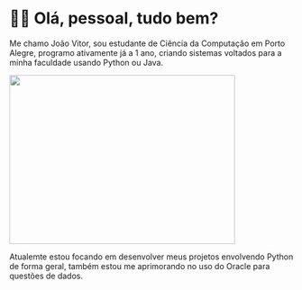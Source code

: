 # 👋🏻 Olá, pessoal, tudo bem?

Me chamo João Vitor, sou estudante de Ciência da Computação em Porto Alegre, programo ativamente já a 1 ano, criando sistemas voltados para a minha faculdade usando Python ou Java.
<p>
      <img width="400" height="300" src="https://i.imgur.com/y3DicSq.gif">
</p>
      
Atualemte estou focando em desenvolver meus projetos envolvendo Python de forma geral, também estou me aprimorando no uso do Oracle para questões de dados.
